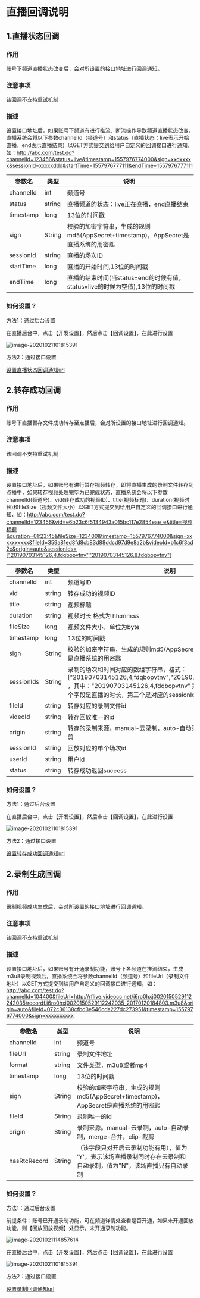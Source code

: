 # 直播回调说明

## 1.直播状态回调
### 作用
账号下频道直播状态改变后，会对所设置的接口地址进行回调通知。

### 注意事项

该回调不支持重试机制

### 描述

设置接口地址后，如果账号下频道有进行推流、断流操作导致频道直播状态改变，直播系统会将以下参数channelId（频道号）和status（直播状态：live表示开始直播，end表示直播结束）以GET方式提交到给用户自定义的回调接口进行通知，如：http://abc.com/test.do?channelId=123456&status=live&timestamp=1557976774000&sign=xxdxxxxx&sessionId=xxxxxddd&startTime=1557976777111&endTime=1557976777111

| 参数名    | 类型   | 说明                                                         |
| --------- | ------ | ------------------------------------------------------------ |
| channelId | int    | 频道号                                                       |
| status    | string | 直播频道的状态：live正在直播，end直播结束                    |
| timestamp | long   | 13位的时间戳                                                 |
| sign      | String | 校验的加密字符串，生成的规则md5(AppSecret+timestamp)，AppSecret是直播系统的用密匙 |
| sessionId | string | 直播的场次ID                                                 |
| startTime | long   | 直播的开始时间,13位的时间戳                                  |
| endTime   | long   | 直播的结束时间(当status=end的时候有值，status=live的时候为空值),13位的时间戳 |

### 如何设置？

方法1：通过后台设置

在直播后台中，点击【开发设置】，然后点击【回调设置】，在此进行设置

![image-20201021101815391](C:\project\IdeaProject\polyv-java-sdk\DOC\live\img\image-20201021101815391.png)

方法2：通过接口设置

[设置直播状态回调通知url](  )

## 2.转存成功回调

### 作用

账号下直播暂存文件成功转存至点播后，会对所设置的接口地址进行回调通知。

### 注意事项

该回调不支持重试机制

### 描述

设置接口地址后，如果账号有进行暂存视频转存，即将直播生成的录制文件转存到点播中，如果转存视频处理完毕为已完成状态，直播系统会将以下参数channelId(频道号)、vid(转存成功的视频ID)、title(视频标题)、duration(视频时长)和fileSize（视频文件大小）以GET方式提交到给用户自定义的回调接口进行通知，如：http://abc.com/test.do?channelId=123456&vid=e6b23c6f5134943a015bc117e2854eae_e&title=视频标题&duration=01:23:45&fileSize=123400&timestamp=1557976774000&sign=xxxxxxxxxx&fileId=359a81ed8fd8cb83d88ddcd97d9e8a2b&videoId=b1c6f3ad2c&origin=auto&sessionIds=["20190703145126,4,fdqbopvtnv","20190703145126,8,fdqbopvtnv"]

| 参数名     | 类型   | 说明                                                         |
| ---------- | ------ | ------------------------------------------------------------ |
| channelId  | int    | 频道号ID                                                     |
| vid        | string | 转存成功的视频ID                                             |
| title      | string | 视频标题                                                     |
| duration   | string | 视频时长 格式为 hh:mm:ss                                     |
| fileSize   | long   | 视频文件大小，单位为byte                                     |
| timestamp  | long   | 13位的时间戳                                                 |
| sign       | String | 校验的加密字符串，生成的规则md5(AppSecret+timestamp)，AppSecret是直播系统的用密匙 |
| sessionIds | String | 录制的场次和时间对应的数组字符串，格式：["20190703145126,4,fdqbopvtnv","20190703145126,8,fdqbopvtnv"] ，其中："20190703145126,4,fdqbopvtnv"  第一个字段是开始时间，第二个字段是直播的时长，第三个是对应的sessionId。 |
| fileId     | string | 转存对应的录制文件id                                         |
| videoId    | string | 转存回放唯一的id                                             |
| origin     | string | 转存的录制来源。manual-云录制，auto-自动录制，merge-合并，clip-裁剪 |
| sessionId  | string | 回放对应的单个场次id                                         |
| userId     | string | 用户id                                                       |
| status     | string | 转存成功返回success                                          |

### 如何设置？

方法1：通过后台设置

在直播后台中，点击【开发设置】，然后点击【回调设置】，在此进行设置

![image-20201021101815391](C:\project\IdeaProject\polyv-java-sdk\DOC\live\img\image-20201021101815391.png)

方法2：通过接口设置

[设置转存成功回调通知url](  )

## 2.录制生成回调

### 作用

录制视频成功生成后，会对所设置的接口地址进行回调通知。

### 注意事项

该回调不支持重试机制

### 描述

设置接口地址后，如果账号有开通录制功能，账号下各频道在推流结束，生成m3u8录制视频后，直播系统会将参数channelId（频道号）和fileUrl（录制文件地址）以GET方式提交到给用户自定义的回调接口进行通知，如：http://abc.com/test.do?channelId=104400&fileUrl=http://rflive.videocc.net/i6ro0hxj0020150529112242035/recordf.i6ro0hxj0020150529112242035_20170120184803.m3u8&origin=auto&fileId=072c36138cfbd3e546cda227dc273951&timestamp=1557976774000&sign=xxxxxxxxxx

| 参数名       | 类型   | 说明                                                         |
| ------------ | ------ | ------------------------------------------------------------ |
| channelId    | int    | 频道号                                                       |
| fileUrl      | string | 录制文件地址                                                 |
| format       | string | 文件类型，m3u8或者mp4                                        |
| timestamp    | long   | 13位的时间戳                                                 |
| sign         | String | 校验的加密字符串，生成的规则md5(AppSecret+timestamp)，AppSecret是直播系统的用密匙 |
| fileId       | String | 录制唯一的id                                                 |
| origin       | String | 录制来源。manual-云录制，auto-自动录制，merge-合并，clip-裁剪 |
| hasRtcRecord | String | （该字段只对开启云录制功能有用），值为 'Y'，表示该场直播录制同时存在云录制和自动录制，值为"N"，该场直播只有自动录制 |

### 如何设置？

方法1：通过后台设置

前提条件：账号已开通录制功能，可在频道详情处查看是否开通，如果未开通回放功能，则【回放回放视频】处显示，未开通录制功能。

![image-20201021114857614](C:\project\IdeaProject\polyv-java-sdk\DOC\live\img\image-20201021114857614.png)

在直播后台中，点击【开发设置】，然后点击【回调设置】，在此进行设置

![image-20201021101815391](C:\project\IdeaProject\polyv-java-sdk\DOC\live\img\image-20201021101815391.png)

方法2：通过接口设置

[设置录制回调通知url](  )